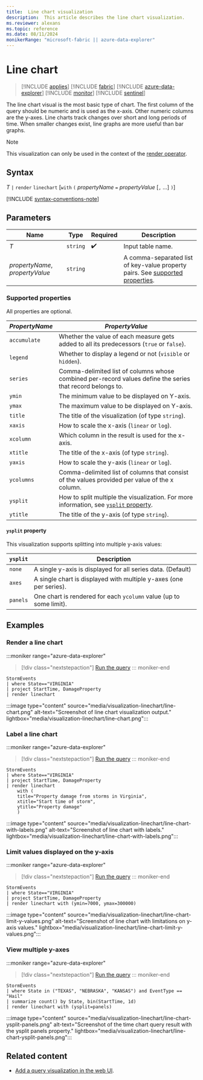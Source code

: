 ```yaml
---
title:  Line chart visualization
description:  This article describes the line chart visualization.
ms.reviewer: alexans
ms.topic: reference
ms.date: 08/11/2024
monikerRange: "microsoft-fabric || azure-data-explorer"
---
```

# Line chart

> [!INCLUDE [applies](../includes/applies-to-version/applies.md)] [!INCLUDE [fabric](../includes/applies-to-version/fabric.md)] [!INCLUDE [azure-data-explorer](../includes/applies-to-version/azure-data-explorer.md)] [!INCLUDE [monitor](../includes/applies-to-version/monitor.md)] [!INCLUDE [sentinel](../includes/applies-to-version/sentinel.md)]

The line chart visual is the most basic type of chart. The first column of the query should be numeric and is used as the x-axis. Other numeric columns are the y-axes. Line charts track changes over short and long periods of time. When smaller changes exist, line graphs are more useful than bar graphs.

> [!NOTE]
> This visualization can only be used in the context of the [render operator](render-operator.md).

## Syntax

*T* `|` `render` `linechart` [`with` `(` *propertyName* `=` *propertyValue* [`,` ...] `)`]

[!INCLUDE [syntax-conventions-note](../includes/syntax-conventions-note.md)]

## Parameters

| Name | Type | Required | Description |
| -- | -- | -- | -- |
| *T* | `string` |  :heavy_check_mark: | Input table name.
| *propertyName*, *propertyValue* | `string` | | A comma-separated list of key-value property pairs. See [supported properties](#supported-properties).|

### Supported properties

All properties are optional.

|*PropertyName*|*PropertyValue*                                                                   |
|--------------|----------------------------------------------------------------------------------|
|`accumulate`  |Whether the value of each measure gets added to all its predecessors (`true` or `false`).|
|`legend`      |Whether to display a legend or not (`visible` or `hidden`).                       |
|`series`      |Comma-delimited list of columns whose combined per-record values define the series that record belongs to.|
|`ymin`        |The minimum value to be displayed on Y-axis.                                      |
|`ymax`        |The maximum value to be displayed on Y-axis.                                      |
|`title`       |The title of the visualization (of type `string`).                                |
|`xaxis`       |How to scale the x-axis (`linear` or `log`).                                      |
|`xcolumn`     |Which column in the result is used for the x-axis.                                |
|`xtitle`      |The title of the x-axis (of type `string`).                                       |
|`yaxis`       |How to scale the y-axis (`linear` or `log`).                                      |
|`ycolumns`    |Comma-delimited list of columns that consist of the values provided per value of the x column.|
|`ysplit`      |How to split multiple the visualization. For more information, see [`ysplit` property](#ysplit-property).                             |
|`ytitle`      |The title of the y-axis (of type `string`).                                       |

#### `ysplit` property

This visualization supports splitting into multiple y-axis values:

|`ysplit`  |Description                                                       |
|----------|------------------------------------------------------------------|
|`none`    |A single y-axis is displayed for all series data. (Default)       |
|`axes`    |A single chart is displayed with multiple y-axes (one per series).|
|`panels`  |One chart is rendered for each `ycolumn` value (up to some limit).|

## Examples

### Render a line chart

:::moniker range="azure-data-explorer"
> [!div class="nextstepaction"]
> <a href="https://dataexplorer.azure.com/clusters/help/databases/Samples?query=H4sIAAAAAAAAAwsuyS/KdS1LzSsp5qpRKM9ILUpVCC5JLEm1tVUK8wxy9/TzdFQCyhQU5WelJpeA5IpKQjJzU3UUXBJzE9NTA4ryC1KLSiqBaopS81JSixRyMvNSkzOAygCpk5aiXAAAAA==" target="_blank">Run the query</a>
::: moniker-end

```kusto
StormEvents
| where State=="VIRGINIA"
| project StartTime, DamageProperty
| render linechart 
```

:::image type="content" source="media/visualization-linechart/line-chart.png" alt-text="Screenshot of line chart visualization output." lightbox="media/visualization-linechart/line-chart.png":::

### Label a line chart

:::moniker range="azure-data-explorer"
> [!div class="nextstepaction"]
> <a href="https://dataexplorer.azure.com/clusters/help/databases/Samples?query=H4sIAAAAAAAAA22OwQrCMAyG73uK0JPCXmEHQZFeRJzsXrZsjaztSINz4MPb1Xkzp8D//V9SS2B3eqKXWLxhtsgItRjBqlKNvp31RR9USiYOD2xlzVju5LCEo3FmwCuHCVmWxDD6DhlG8tjahBWQZiaxsMurkIxYqV8DuiyAnoODuP4RgTw0xAN5MqrMpdfWyoeTwiGE/otvxPLfq3K4/wAc1ztT4QAAAA==" target="_blank">Run the query</a>
::: moniker-end

```kusto
StormEvents
| where State=="VIRGINIA"
| project StartTime, DamageProperty
| render linechart
    with (
    title="Property damage from storms in Virginia",
    xtitle="Start time of storm",
    ytitle="Property damage"
    )
```

:::image type="content" source="media/visualization-linechart/line-chart-with-labels.png" alt-text="Screenshot of line chart with labels." lightbox="media/visualization-linechart/line-chart-with-labels.png":::

### Limit values displayed on the y-axis

:::moniker range="azure-data-explorer"
> [!div class="nextstepaction"]
> <a href="https://dataexplorer.azure.com/clusters/help/databases/Samples?query=H4sIAAAAAAAAAxXKsQrCMBRG4d2nuHRS6BBwcMogKJKliC3uof6YiDcp14s14MM3Pet3es3C5y+SfjZ/mgME1KtXWNvc3e3iOndsqkySXxh1NdEhMlo6efZPXCVPEC31EaQHhN4xYQx1ozlqoG3hmOzBGNNSYf+ze7O2WwCSj8TeegAAAA==" target="_blank">Run the query</a>
::: moniker-end

```kusto
StormEvents
| where State=="VIRGINIA"
| project StartTime, DamageProperty
| render linechart with (ymin=7000, ymax=300000)
```

:::image type="content" source="media/visualization-linechart/line-chart-limit-y-values.png" alt-text="Screenshot of line chart with limitations on y-axis values." lightbox="media/visualization-linechart/line-chart-limit-y-values.png":::

### View multiple y-axes

:::moniker range="azure-data-explorer"
> [!div class="nextstepaction"]
> <a href="https://dataexplorer.azure.com/clusters/help/databases/Samples?query=H4sIAAAAAAAAAyWMvwqDMBCH9z7FkSkBlz6AQwpCQXBoHLpGPfAgOSU5FUsfvmm7/f7wfU6WFJsdWfLlDceMCcGJFwRi0KpvntapClTX3B7WtfabW9u5shrwPMGP7c8Voa5B3T0FVUR5i9EneiGMy8aiDQzn31vBQKxLTNJTLPU6mQIk5AkTBGIc5/LBQTKDPvMaSOrVM4ZsPghjwq6tAAAA" target="_blank">Run the query</a>
::: moniker-end

```kusto
StormEvents
| where State in ("TEXAS", "NEBRASKA", "KANSAS") and EventType == "Hail"
| summarize count() by State, bin(StartTime, 1d)
| render linechart with (ysplit=panels)
```

:::image type="content" source="media/visualization-linechart/line-chart-ysplit-panels.png" alt-text="Screenshot of the time chart query result with the ysplit panels property." lightbox="media/visualization-linechart/line-chart-ysplit-panels.png":::

## Related content

* [Add a query visualization in the web UI](/azure/data-explorer/add-query-visualizations).
